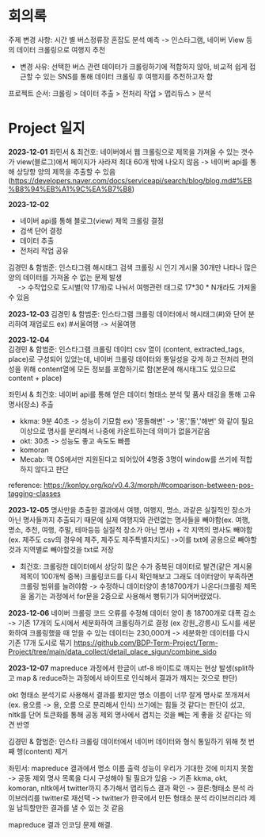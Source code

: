 # 회의록

주제 변경 사항: 시간 별 버스정류장 혼잡도 분석 예측 -> 인스타그램, 네이버 View 등의 데이터 크롤링으로 여행지 추천
- 변경 사유: 선택한 버스 관련 데이터가 크롤링하기에 적합하지 않아, 비교적 쉽게 접근할 수 있는 SNS를 통해 데이터 크롤링 후 여행지를 추천하고자 함

프로젝트 순서: 크롤링 > 데이터 추출 > 전처리 작업 > 맵리듀스 > 분석

# Project 일지
**2023-12-01** 좌민서 & 최건호: 네이버에서 웹 크롤링으로 제목을 가져올 수 있는 갯수가 view(블로그)에서 페이지가 사라져 최대 60개 밖에 나오지 않음 
                          -> 네이버 api를 통해 상당항 양의 제목을 추출할 수 있음 (https://developers.naver.com/docs/serviceapi/search/blog/blog.md#%EB%B8%94%EB%A1%9C%EA%B7%B8)

**2023-12-02** 
  - 네이버 api를 통해 블로그(view) 제목 크롤링 결정
  - 검색 단어 결정
  - 데이터 추출
  - 전처리 작업 공유

  김경민 & 함범준: 인스타그램 해시태그 검색 크롤링 시 인기 게시물 30개만 나타나 많은 양의 데이터를 가져올 수 없는 문제 발생                  
&nbsp;&nbsp;&nbsp;&nbsp;  -> 수작업으로 도시별(약 17개)로 나눠서 여행관련 태그로 17*30 * N개라도 가져올 수 있음

**2023-12-03** 김경민 & 함범준: 인스타그램 크롤링 데이터에서 해시태그(#)와 단어 분리하여 재업로드 ex) #서울여행 -> 서울여행

**2023-12-04** \
김경민 & 함범준: 인스타그램 크롤링 데이터 csv 열이 (content, extracted_tags, place)로 구성되어 있었는데, 네이버 크롤링 데이터와 통일성을 갖게 하고 전처리 편의성을 위해 content열에 모든 정보를 포함하기로 함(본문에 해시태그도 있으므로 content + place)

좌민서 & 최건호: 네이버 api를 통해 얻은 데이터 형태소 분석 및 품사 태깅을 통해 고유 명사(장소) 추출
  - kkma: 9분 40초 -> 성능이 기묘함 ex) '몽돌해변' -> '몽','돌','해변' 와 같이 필요이상으로 명사를 분리해서 나중에 카운트하는데 의미가 없을거같음
  - okt: 30초 -> 성능도 좋고 속도도 빠름 
  - komoran
  - Mecab: 맥 OS에서만 지원된다고 되어있어 4명중 3명이 window를 쓰기에 적합하지 않다고 판단

reference: https://konlpy.org/ko/v0.4.3/morph/#comparison-between-pos-tagging-classes


**2023-12-05**
명사만을 추출한 결과에서 여행, 여행지, 명소, 과같은 실질적인 장소가 아닌 명사들까지 추출되기 때문에 실제 여행지와 관련없는 명사들을 빼야함(ex. 여행, 명소, 추천, 여행, 주말, 테마등등 실질적 장소가 아닌 명사) + 각 지역의 명사도 빼야함 (ex. 제주도 csv의 경우에 제주, 제주도 제주특별자치도)
->이를 txt에 공용으로 빼야할것과 지역별로 빼야할것을 txt로 저장 

- 최건호: 크롤링한 데이터에서 상당히 많은 수가 중복된 데이터로 발견(같은 게시물 제목이 100개씩 중복) 크롤링코드를 다시 확인해보고 그래도 데이터양이 부족하면 크롤링 범위를 늘려야함
          -> 수정하니 데이터양이 총18700개가 나온다(크롤링 제목을 옮기는 과정에서 for문을 2중으로 사용해서 뻥튀기가 되어버렸었다.

**2023-12-06**
네이버 크롤링 코드 오류를 수정해 데이터 양이 총 18700개로 대폭 감소 -> 기존 17개의 도시에서 세분화하여 크롤링하기로 결정 (ex 강원_강릉시)
도시를 세분화하여 크롤링했을 때 얻을 수 있는 데이터는 230,000개 -> 세분화한 데이터를 다시 기존 17개 도시로 묶기 
https://github.com/BDP-Term-Project/Term-Project/tree/main/data_collect/detail_place_sigun/combine_sido


**2023-12-07**
mapreduce 과정에서 한글이 utf-8 바이트로 깨지는 현상 발생(split하고 map & reduce하는 과정에서 바이트로 인식해서 결과가 깨지는 것으로 판단)

okt 형태소 분석기로 사용해서 결과를 봤지만 명소 이름이 너무 잘게 명사로 쪼개져서(ex. 용오름 -> 용, 오름 으로 분리해서 인식) 쓰기에는 힘들 것 같다는 판단이 섰고, nltk를 단어 토큰화를 통해 공동 제외 명사에서 겹치는 것을 빼는 게 좋을 것 같다는 의견 반영

김경민 & 함범준: 인스타 크롤링 데이터에서 네이버 데이터와 형식 통일하기 위해 첫 번째 행(content) 제거

좌민서: mapreduce 결과에서 명소 이름 출력 성능이 우리가 기대한 것에 미치지 못함 -> 공동 제외 명사 목록을 다시 구성해야 될 필요가 있음
 -> 기존 kkma, okt, komoran, nltk에서 twitter까지 추가해서 맵리듀스 결과 확인 -> 결론:형태소 분석 라이브러리를 twitter로 재선택
 -> twitter가 한국에서 만든 형태소 분석 라이브러리라 제일 납득할만한 결과를 낼 수 있는 것 같음

mapreduce 결과 인코딩 문제 해결.

